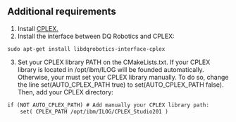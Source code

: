 ## Additional requirements

1. Install [CPLEX.](https://www.ibm.com/products/ilog-cplex-optimization-studio)
2. Install the interface between DQ Robotics and CPLEX:

```shell
sudo apt-get install libdqrobotics-interface-cplex
```

3. Set your CPLEX library PATH on the CMakeLists.txt. If your CPLEX library is located in /opt/ibm/ILOG will be founded automatically. Otherwise, your must set your CPLEX library manually. To do so, change the line set(AUTO_CPLEX_PATH true) to set(AUTO_CPLEX_PATH false). Then, add your CPLEX directory:


```txt
if (NOT AUTO_CPLEX_PATH) # Add manually your CPLEX library path:
    set( CPLEX_PATH /opt/ibm/ILOG/CPLEX_Studio201 )
```
